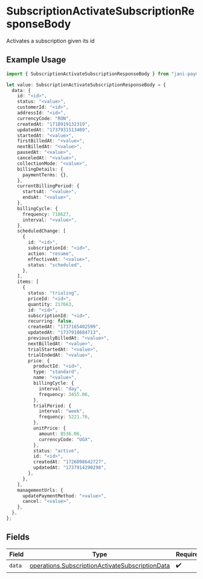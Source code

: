 # SubscriptionActivateSubscriptionResponseBody

Activates a subscription given its id

## Example Usage

```typescript
import { SubscriptionActivateSubscriptionResponseBody } from "jani-payments/models/operations";

let value: SubscriptionActivateSubscriptionResponseBody = {
  data: {
    id: "<id>",
    status: "<value>",
    customerId: "<id>",
    addressId: "<id>",
    currencyCode: "RON",
    createdAt: "1718919132319",
    updatedAt: "1737931513409",
    startedAt: "<value>",
    firstBilledAt: "<value>",
    nextBilledAt: "<value>",
    pausedAt: "<value>",
    canceledAt: "<value>",
    collectionMode: "<value>",
    billingDetails: {
      paymentTerms: {},
    },
    currentBillingPeriod: {
      startsAt: "<value>",
      endsAt: "<value>",
    },
    billingCycle: {
      frequency: 718627,
      interval: "<value>",
    },
    scheduledChange: [
      {
        id: "<id>",
        subscriptionId: "<id>",
        action: "resume",
        effectiveAt: "<value>",
        status: "scheduled",
      },
    ],
    items: [
      {
        status: "trialing",
        priceId: "<id>",
        quantity: 217663,
        id: "<id>",
        subscriptionId: "<id>",
        recurring: false,
        createdAt: "1737165402599",
        updatedAt: "1737918684713",
        previouslyBilledAt: "<value>",
        nextBilledAt: "<value>",
        trialStartedAt: "<value>",
        trialEndedAt: "<value>",
        price: {
          productId: "<id>",
          type: "standard",
          name: "<value>",
          billingCycle: {
            interval: "day",
            frequency: 3455.06,
          },
          trialPeriod: {
            interval: "week",
            frequency: 5221.76,
          },
          unitPrice: {
            amount: 8536.06,
            currencyCode: "UGX",
          },
          status: "active",
          id: "<id>",
          createdAt: "1726098642727",
          updatedAt: "1737914290298",
        },
      },
    ],
    managementUrls: {
      updatePaymentMethod: "<value>",
      cancel: "<value>",
    },
  },
};
```

## Fields

| Field                                                                                                              | Type                                                                                                               | Required                                                                                                           | Description                                                                                                        |
| ------------------------------------------------------------------------------------------------------------------ | ------------------------------------------------------------------------------------------------------------------ | ------------------------------------------------------------------------------------------------------------------ | ------------------------------------------------------------------------------------------------------------------ |
| `data`                                                                                                             | [operations.SubscriptionActivateSubscriptionData](../../models/operations/subscriptionactivatesubscriptiondata.md) | :heavy_check_mark:                                                                                                 | N/A                                                                                                                |
